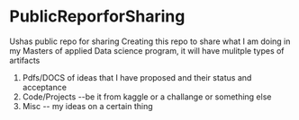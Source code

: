 # PublicReporforSharing
Ushas public repo for sharing
Creating this repo to share what I am doing in my Masters of applied Data science program, it will have mulitple types of artifacts
1. Pdfs/DOCS of ideas that I have proposed and their status  and acceptance
2. Code/Projects --be it from kaggle or a challange or something else
3. Misc -- my ideas on a certain thing

